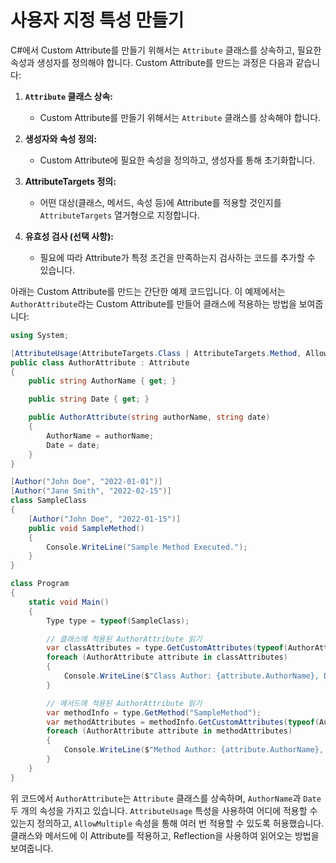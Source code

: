 # 사용자 지정 특성 만들기

C#에서 Custom Attribute를 만들기 위해서는 `Attribute` 클래스를 상속하고, 필요한 속성과 생성자를 정의해야 합니다. Custom Attribute를 만드는 과정은 다음과 같습니다:

1. **`Attribute` 클래스 상속:**
   - Custom Attribute를 만들기 위해서는 `Attribute` 클래스를 상속해야 합니다.

2. **생성자와 속성 정의:**
   - Custom Attribute에 필요한 속성을 정의하고, 생성자를 통해 초기화합니다.

3. **AttributeTargets 정의:**
   - 어떤 대상(클래스, 메서드, 속성 등)에 Attribute를 적용할 것인지를 `AttributeTargets` 열거형으로 지정합니다.

4. **유효성 검사 (선택 사항):**
   - 필요에 따라 Attribute가 특정 조건을 만족하는지 검사하는 코드를 추가할 수 있습니다.

아래는 Custom Attribute를 만드는 간단한 예제 코드입니다. 이 예제에서는 `AuthorAttribute`라는 Custom Attribute를 만들어 클래스에 적용하는 방법을 보여줍니다:

```csharp
using System;

[AttributeUsage(AttributeTargets.Class | AttributeTargets.Method, AllowMultiple = true)]
public class AuthorAttribute : Attribute
{
    public string AuthorName { get; }

    public string Date { get; }

    public AuthorAttribute(string authorName, string date)
    {
        AuthorName = authorName;
        Date = date;
    }
}

[Author("John Doe", "2022-01-01")]
[Author("Jane Smith", "2022-02-15")]
class SampleClass
{
    [Author("John Doe", "2022-01-15")]
    public void SampleMethod()
    {
        Console.WriteLine("Sample Method Executed.");
    }
}

class Program
{
    static void Main()
    {
        Type type = typeof(SampleClass);

        // 클래스에 적용된 AuthorAttribute 읽기
        var classAttributes = type.GetCustomAttributes(typeof(AuthorAttribute), true);
        foreach (AuthorAttribute attribute in classAttributes)
        {
            Console.WriteLine($"Class Author: {attribute.AuthorName}, Date: {attribute.Date}");
        }

        // 메서드에 적용된 AuthorAttribute 읽기
        var methodInfo = type.GetMethod("SampleMethod");
        var methodAttributes = methodInfo.GetCustomAttributes(typeof(AuthorAttribute), true);
        foreach (AuthorAttribute attribute in methodAttributes)
        {
            Console.WriteLine($"Method Author: {attribute.AuthorName}, Date: {attribute.Date}");
        }
    }
}
```

위 코드에서 `AuthorAttribute`는 `Attribute` 클래스를 상속하며, `AuthorName`과 `Date` 두 개의 속성을 가지고 있습니다. `AttributeUsage` 특성을 사용하여 어디에 적용할 수 있는지 정의하고, `AllowMultiple` 속성을 통해 여러 번 적용할 수 있도록 허용했습니다. 클래스와 메서드에 이 Attribute를 적용하고, Reflection을 사용하여 읽어오는 방법을 보여줍니다.
